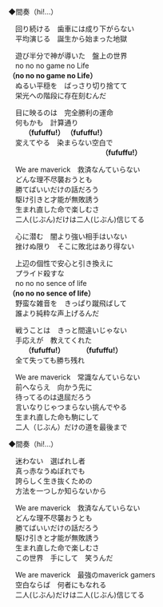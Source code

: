 ◆間奏（hi!…）

　回り続ける　歯車には成り下がらない  
　平均演じる　誕生から始まった地獄

　遊び半分で神が導いた　盤上の世界  
　no no no game no Life  
**（no no no game no Life）**  
　ぬるい平穏を　ばっさり切り捨てて  
　栄光への階段に存在刻むんだ

　目に映るのは　完全勝利の運命  
　何もかも　計算通り  
　　 **（fufuffu!） （fufuffu!）**  
　変えてやる　染まらない空白で  
　　　　　　　　　　　　　 **（fufuffu!）**

　We are maverick　救済なんていらない  
　どんな理不尽襲おうとも  
　勝てばいいだけの話だろう  
　駆け引きと才能が無敗誘う  
　生まれ直した命で楽しむさ  
　二人(じぶん)だけは二人(じぶん)信じてる

　心に潜む　闇より強い相手はいない  
　挫けぬ限り　そこに敗北はあり得ない

　上辺の個性で安心と引き換えに  
　プライド殺すな  
　no no no sence of life  
**（no no no sence of life）**  
　野蛮な雑音を　きっぱり蹴飛ばして  
　誰より純粋な声上げるんだ

　戦うことは　きっと間違いじゃない  
　手応えが　教えてくれた  
　　 **（fufuffu!） 　　 （fufuffu!）**  
　全て失っても勝ち残れ

　We are maverick　常識なんていらない  
　前へならえ　向かう先に  
　待ってるのは退屈だろう  
　言いなりじゃつまらない挑んでやる  
　生まれ直した命も駒にして  
　二人（じぶん）だけの道を最後まで

◆間奏（hi!…）

　迷わない　選ばれし者  
　真っ赤なうぬぼれでも  
　誇らしく生き抜くための  
　方法を一つしか知らないから

　We are maverick　救済なんていらない  
　どんな理不尽襲おうとも  
　勝てばいいだけの話だろう  
　駆け引きと才能が無敗誘う  
　生まれ直した命で楽しむさ  
　この世界　手にして　笑うんだ

　We are maverick　最強のmaverick gamers  
　空白ならば　何者にもなれる  
　二人(じぶん)だけは二人(じぶん)信じてる
